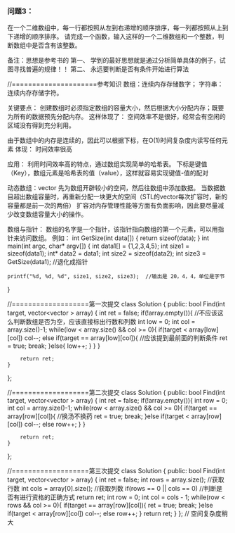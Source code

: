### 问题3：
在一个二维数组中，每一行都按照从左到右递增的顺序排序，每一列都按照从上到下递增的顺序排序。
请完成一个函数，输入这样的一个二维数组和一个整数，判断数组中是否含有该整数。

备注：思想是参考书的
第一、
学到的最好思想就是通过分析简单具体的例子，试图寻找普遍的规律！！
第二、
永远要判断是否有条件开始进行算法

//=====================参考知识
数组：连续内存存储数字；
字符串：连续内存存储字符。

关键要点：
创建数组时必须指定数组的容量大小，然后根据大小分配内存；既要为所有的数据预先分配内存。
这样体现了：
空间效率不是很好，经常会有空闲的区域没有得到充分利用。

由于数组中的内存是连续的，因此可以根据下标，在O(1)时间复杂度内读写任何元素
体现：
时间效率很高

应用：
利用时间效率高的特点，通过数组实现简单的哈希表。
下标是键值（Key），数组元素是哈希表的值（value），这样就容易实现键值-值的配对

动态数组：vector
先为数组开辟较小的空间，然后往数组中添加数据。
当数据数目超出数组容量时，再重新分配一块更大的空间（STL的vector每次扩容时，新的容量都是前一次的两倍）
扩容对内存管理性能等方面有负面影响，因此要尽量减少改变数组容量大小的操作。

数组与指针：
数组的名字是一个指针，该指针指向数组的第一个元素，可以用指针来访问数组。
例如：
int GetSize(int data[])
{ 
return sizeof(data); 
}
int main(int argc, char* argv[])
{
	int data1[] = {1,2,3,4,5};
	int size1 = sizeof(data1);
	int* data2 = data1;
	int size2 = sizeof(data2);
	int size3 = GetSize(data1);					//退化成指针
	
	printf("%d, %d, %d", size1, size2, size3);	//输出是 20，4，4，单位是字节
}

//===================第一次提交
class Solution {
public:
    bool Find(int target, vector<vector<int> > array) {
        int ret = false;
        if(!array.empty()){									//不应该这么判断数组是否为空，应该直接标出行数和列数
            int low = 0;
            int col = array.size()-1;
            while(low < array.size() && col >= 0){
                if(target < array[low][col])
                    col--;
                else if(target == array[low][col]){			//应该提到最前面的判断条件
                    ret = true;
                    break;
                }else{
                    low++;
                }
            }
        }
        
        return ret;
    }
};

//===================第二次提交
class Solution {
public:
    bool Find(int target, vector<vector<int> > array) {
        int ret = false;
        if(!array.empty()){
            int row = 0;
            int col = array.size()-1;
            while(row < array.size() && col >= 0){
                if(target == array[row][col]){				//换汤不换药
                    ret = true;
                    break;
                }else if(target < array[row][col])
                    col--;
                else
                    row++;
            }
        }
        
        return ret;
    }
};

//===================第三次提交
class Solution {
public:
    bool Find(int target, vector<vector<int> > array) {
        int ret = false;
        int rows = array.size();			//获取行数
        int cols = array[0].size();			//获取列数
        if(rows == 0 || cols == 0)			//判断是否有进行资格的正确方式
            return ret;
        int row = 0;
        int col = cols - 1;
        while(row < rows && col >= 0){
            if(target == array[row][col]){
                ret = true;
                break;
            }else if(target < array[row][col])
              col--;
            else
                row++;
        }
       return ret;
    }
};
// 空间复杂度稍大

